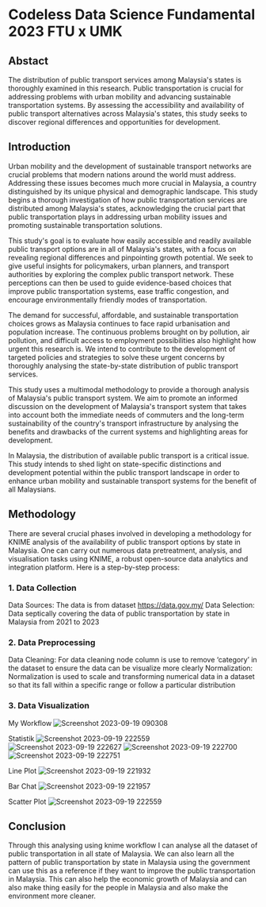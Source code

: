 # Codeless Data Science Fundamental 2023 FTU x UMK

## Abstact 
The distribution of public transport services among Malaysia's states is thoroughly examined in this research. Public transportation is crucial for addressing problems with urban mobility and advancing sustainable transportation systems. By assessing the accessibility and availability of public transport alternatives across Malaysia's states, this study seeks to discover regional differences and opportunities for development.

## Introduction
  Urban mobility and the development of sustainable transport networks are crucial problems that modern nations around the world must address. Addressing these issues becomes much more crucial in Malaysia, a country distinguished by its unique physical and demographic landscape. This study begins a thorough investigation of how public transportation services are distributed among Malaysia's states, acknowledging the crucial part that public transportation plays in addressing urban mobility issues and promoting sustainable transportation solutions.
  
  This study's goal is to evaluate how easily accessible and readily available public transport options are in all of Malaysia's states, with a focus on revealing regional differences and pinpointing growth potential. We seek to give useful insights for policymakers, urban planners, and transport authorities by exploring the complex public transport network. These perceptions can then be used to guide evidence-based choices that improve public transportation systems, ease traffic congestion, and encourage environmentally friendly modes of transportation.
  
  The demand for successful, affordable, and sustainable transportation choices grows as Malaysia continues to face rapid urbanisation and population increase. The continuous problems brought on by pollution, air pollution, and difficult access to employment possibilities also highlight how urgent this research is. We intend to contribute to the development of targeted policies and strategies to solve these urgent concerns by thoroughly analysing the state-by-state distribution of public transport services.
  
  This study uses a multimodal methodology to provide a thorough analysis of Malaysia's public transport system. We aim to promote an informed discussion on the development of Malaysia's transport system that takes into account both the immediate needs of commuters and the long-term sustainability of the country's transport infrastructure by analysing the benefits and drawbacks of the current systems and highlighting areas for development.
  
  In Malaysia, the distribution of available public transport is a critical issue. This study intends to shed light on state-specific distinctions and development potential within the public transport landscape in order to enhance urban mobility and sustainable transport systems for the benefit of all Malaysians.

## Methodology
There are several crucial phases involved in developing a methodology for KNIME analysis of the availability of public transport options by state in Malaysia. One can carry out numerous data pretreatment, analysis, and visualisation tasks using KNIME, a robust open-source data analytics and integration platform. Here is a step-by-step process:

### 1.	Data Collection
Data Sources: The data is from dataset https://data.gov.my/ 
Data Selection: Data septically covering the data of public transportation by state in Malaysia from 2021 to 2023
### 2.	 Data Preprocessing
Data Cleaning: For data cleaning node column is use to remove ‘category’ in the dataset to ensure the data can be visualize more clearly
Normalization: Normalization is used to scale and transforming numerical data in a dataset so that its fall within a specific range or follow a particular distribution 
### 3.	Data Visualization  
My Workflow
![Screenshot 2023-09-19 090308](https://github.com/Dsyah010/codeless-data-science-fundamental-2023-FTU-x-UMK/assets/94912619/9cf02313-aabf-456f-b6b8-0cfd24a18cba)

Statistik
![Screenshot 2023-09-19 222559](https://github.com/Dsyah010/codeless-data-science-fundamental-2023-FTU-x-UMK/assets/94912619/d93279a9-0237-414f-9f44-848fcd54171c)
![Screenshot 2023-09-19 222627](https://github.com/Dsyah010/codeless-data-science-fundamental-2023-FTU-x-UMK/assets/94912619/27b01109-d38f-42d0-bb04-fe399adc7dda)
![Screenshot 2023-09-19 222700](https://github.com/Dsyah010/codeless-data-science-fundamental-2023-FTU-x-UMK/assets/94912619/ebf4fc8c-6709-48fc-afa6-45a839ff5bfe)
![Screenshot 2023-09-19 222751](https://github.com/Dsyah010/codeless-data-science-fundamental-2023-FTU-x-UMK/assets/94912619/2906f5c7-07cf-4b88-8f0d-cfcb09c559b6)

Line Plot
![Screenshot 2023-09-19 221932](https://github.com/Dsyah010/codeless-data-science-fundamental-2023-FTU-x-UMK/assets/94912619/a543b524-96cf-474d-8dbf-97b92cdbe00a)

Bar Chat
![Screenshot 2023-09-19 221957](https://github.com/Dsyah010/codeless-data-science-fundamental-2023-FTU-x-UMK/assets/94912619/39c8c499-3893-48bf-b38e-858aa36136fc)

Scatter Plot 
![Screenshot 2023-09-19 222559](https://github.com/Dsyah010/codeless-data-science-fundamental-2023-FTU-x-UMK/assets/94912619/c30ad4c5-5a40-4355-be19-a702f7db19bb)

## Conclusion
Through this analysing using knime workflow I can analyse all the dataset of public transportation in all state of Malaysia. We can also learn all the pattern of public transportation by state in Malaysia using the government can use this as a reference if they want to improve the public transportation in Malaysia. This can also help the economic growth of Malaysia and can also make thing easily for the people in Malaysia and also make the environment more cleaner.     

